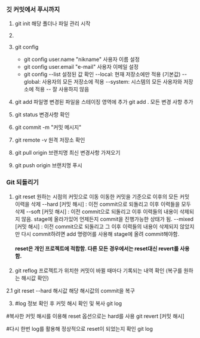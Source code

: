 ### 깃 커밋에서 푸시까지

1. git init 해당 폴더나 파일 관리 시작
2. 
3. git config
    - git config user.name "nikname" 사용자 이름 설정
    - git config user.email "e-mail" 사용자 이메일 설정
    - git config --list 설정된 값 확인
    --local: 현재 저장소에만 적용 (기본값)
    --global: 사용자의 모든 저장소에 적용
    --system: 시스템의 모든 사용자와 저장소에 적용 -- 잘 사용하지 않음
      
4. git add 파일명   변경된 파일을 스테이징 영역에 추가
   git add .       모든 변경 사항 추가

5. git status  변경사항 확인

6. git commit -m "커밋 메시지"

7. git remote -v 원격 저장소 확인

8. git pull origin 브랜치명   최신 변경사항 가져오기

9. git push origin 브랜치명   푸시


### Git 되돌리기

1. git reset    원하는 시점의 커밋으로 이동
                이동한 커밋을 기준으로 이후의 모든 커밋 이력을 삭제
        --hard [커밋 해시]      : 이전 commit으로 되돌리고 이후 이력들을 모두 삭제
        --soft [커밋 해시]      : 이전 commit으로 되돌리고 이후 이력들의 내용이 삭제되지 않음. stage에 올라가있어 언제든지 commit을 진행가능한 상태가 됨.
        --mixed [커밋 해시]     : 이전 commit으로 되돌리고 그 이후 이력들의 내용이 삭제되지 않았지만 다시 commit하려면 add 명령어를 사용해 stage에 올려 commit해야함.

    #### reset은 개인 프로젝트에 적합함. 다른 모든 경우에서는 reset대신 revert를 사용함.

2. git reflog     프로젝트가 위치한 커밋이 바뀔 때마다 기록되는 내역 확인 (복구를 원하는 해시값 확인)

2.1 git reset --hard 해시값        해당 해시값의 commit을 복구

3. #log 정보 확인 후 커밋 해시 확인 및 복사
git log

#복사한 커밋 해시를 이용해 reset 옵션으로는 hard를 사용 
git revert [커밋 해시]

#다시 한번 log를 활용해 정상적으로 reset이 되었는지 확인
git log



